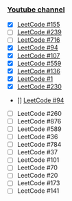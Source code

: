 ### [Youtube channel](https://www.youtube.com/channel/UCW4ixpFivk6eJl8b5bFOLkg/videos)

- [x] [LeetCode #155](https://leetcode.com/problems/min-stack/description/#_=_)
- [ ] [LeetCode #239](https://leetcode.com/problems/sliding-window-maximum/description/)
- [ ] [LeetCode #716](https://leetcode.com/articles/max-stack/)
- [x] [LeetCode #94](https://leetcode.com/problems/binary-tree-inorder-traversal/description/) 
- [x] [LeetCode #107](https://leetcode.com/problems/binary-tree-level-order-traversal-ii/description/) 
- [x] [LeetCode #559](https://leetcode.com/problems/maximum-depth-of-n-ary-tree/description/)
- [x] [LeetCode #136](https://leetcode.com/problems/single-number/)
- [x] [LeetCode #1](https://leetcode.com/problems/two-sum/)
- [x] [LeetCode #230](https://leetcode.com/problems/kth-smallest-element-in-a-bst/)
- [] [LeetCode #94](https://leetcode.com/problems/binary-tree-inorder-traversal/)
- [ ] LeetCode #260
- [ ] LeetCode #876
- [ ] LeetCode #589
- [ ] LeetCode #36 
- [ ] LeetCode #784
- [ ] LeetCode #37
- [ ] LeetCode #101
- [ ] LeetCode #70
- [ ] LeetCode #20
- [ ] LeetCode #173
- [ ] LeetCode #141
